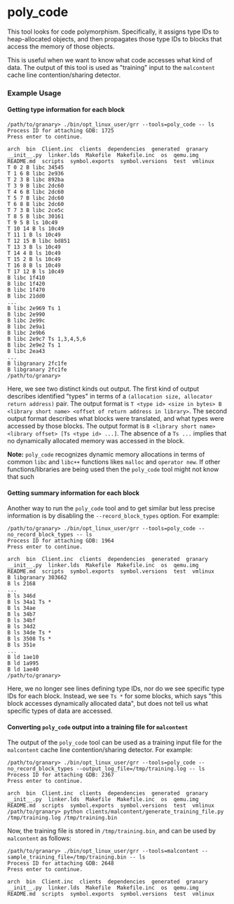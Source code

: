poly_code
=========

This tool looks for code polymorphism. Specifically, it assigns type IDs to
heap-allocated objects, and then propagates those type IDs to blocks that access
the memory of those objects.

This is useful when we want to know what code accesses what kind of data. The
output of this tool is used as "training" input to the `malcontent` cache line
contention/sharing detector.

### Example Usage

#### Getting type information for each block

```
/path/to/granary> ./bin/opt_linux_user/grr --tools=poly_code -- ls
Process ID for attaching GDB: 1725
Press enter to continue.

arch  bin  Client.inc  clients  dependencies  generated  granary  __init__.py  linker.lds  Makefile  Makefile.inc  os  qemu.img  README.md  scripts  symbol.exports  symbol.versions  test  vmlinux
T 0 2 B libc 34545
T 1 6 B libc 2e936
T 2 3 B libc 892ba
T 3 9 B libc 2dc60
T 4 6 B libc 2dc60
T 5 7 B libc 2dc60
T 6 8 B libc 2dc60
T 7 3 B libc 2ce5c
T 8 5 B libc 30161
T 9 5 B ls 10c49
T 10 14 B ls 10c49
T 11 1 B ls 10c49
T 12 15 B libc bd851
T 13 3 B ls 10c49
T 14 4 B ls 10c49
T 15 2 B ls 10c49
T 16 8 B ls 10c49
T 17 12 B ls 10c49
B libc 1f410
B libc 1f420
B libc 1f470
B libc 21dd0
...
B libc 2e969 Ts 1
B libc 2e990
B libc 2e99c
B libc 2e9a1
B libc 2e9b6
B libc 2e9c7 Ts 1,3,4,5,6
B libc 2e9e2 Ts 1
B libc 2ea43
...
B libgranary 2fc1fe
B libgranary 2fc1fe
/path/to/granary>
```

Here, we see two distinct kinds out output. The first kind of output describes
identified "types" in terms of a `(allocation size, allocator return address)`
pair. The output format is `T <type id> <size in bytes> B <library short name> <offset of return address in library>`.
The second output format describes what blocks were translated, and what types were
accessed by those blocks. The output format is `B <library short name> <library offset> [Ts <type id> ...]`.
The absence of a `Ts ...` implies that no dynamically allocated memory was accessed in the
block.

**Note:** `poly_code` recognizes dynamic memory allocations in terms of common `libc` and
`libc++` functions likes `malloc` and `operator new`. If other functions/libraries are being
used then the `poly_code` tool might not know that such 

#### Getting summary information for each block

Another way to run the `poly_code` tool and to get similar but less precise
information is by disabling the `--record_block_types` option. For example:

```
/path/to/granary> ./bin/opt_linux_user/grr --tools=poly_code --no_record_block_types -- ls
Process ID for attaching GDB: 1964
Press enter to continue.

arch  bin  Client.inc  clients  dependencies  generated  granary  __init__.py  linker.lds  Makefile  Makefile.inc  os  qemu.img  README.md  scripts  symbol.exports  symbol.versions  test  vmlinux
B libgranary 303662
B ls 2168
...
B ls 346d
B ls 34a1 Ts *
B ls 34ae
B ls 34b7
B ls 34bf
B ls 34d2
B ls 34de Ts *
B ls 3508 Ts *
B ls 351e
...
B ld 1ae10
B ld 1a995
B ld 1ae40
/path/to/granary>
```

Here, we no longer see lines defining type IDs, nor do we see specific type IDs for each block.
Instead, we see `Ts *` for some blocks, which says "this block accesses dynamically allocated data", but
does not tell us what specific types of data are accessed.

#### Converting `poly_code` output into a training file for `malcontent`

The output of the `poly_code` tool can be used as a training input file for
the `malcontent` cache line contention/sharing detector. For example:

```
/path/to/granary> ./bin/opt_linux_user/grr --tools=poly_code --no_record_block_types --output_log_file=/tmp/training.log -- ls
Process ID for attaching GDB: 2367
Press enter to continue.

arch  bin  Client.inc  clients  dependencies  generated  granary  __init__.py  linker.lds  Makefile  Makefile.inc  os  qemu.img  README.md  scripts  symbol.exports  symbol.versions  test  vmlinux
/path/to/granary> python clients/malcontent/generate_training_file.py /tmp/training.log /tmp/training.bin 
```

Now, the training file is stored in `/tmp/training.bin`, and can be used by `malcontent` as follows:

```
/path/to/granary> ./bin/opt_linux_user/grr --tools=malcontent --sample_training_file=/tmp/training.bin -- ls 
Process ID for attaching GDB: 2648
Press enter to continue.

arch  bin  Client.inc  clients  dependencies  generated  granary  __init__.py  linker.lds  Makefile  Makefile.inc  os  qemu.img  README.md  scripts  symbol.exports  symbol.versions  test  vmlinux
```
